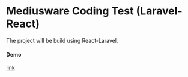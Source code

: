 # Mediusware Coding Test (Laravel-React)

The project will be build using React-Laravel. 

#### Demo 
[link](https://drive.google.com/file/d/1NMKMB0ktNVsVVCpXdjGtfn5kjXF1kdLj/view?usp=sharing)
